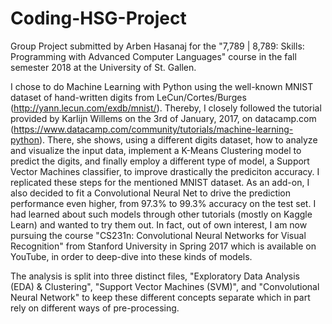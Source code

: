 # Coding-HSG-Project
Group Project submitted by Arben Hasanaj for the "7,789 | 8,789: Skills: Programming with Advanced Computer Languages" course in the fall semester 2018 at the University of St. Gallen.

I chose to do Machine Learning with Python using the well-known MNIST dataset of hand-written digits from LeCun/Cortes/Burges (http://yann.lecun.com/exdb/mnist/). Thereby, I closely followed the tutorial provided by Karlijn Willems on the 3rd of January, 2017, on datacamp.com (https://www.datacamp.com/community/tutorials/machine-learning-python). There, she shows, using a different digits dataset, how to analyze and visualize the input data, implement a K-Means Clustering model to predict the digits, and finally employ a different type of model, a Support Vector Machines classifier, to improve drastically the prediciton accuracy. I replicated these steps for the mentioned MNIST dataset. As an add-on, I also decided to fit a Convolutional Neural Net to drive the prediction performance even higher, from 97.3% to 99.3% accuracy on the test set. I had learned about such models through other tutorials (mostly on Kaggle Learn) and wanted to try them out. In fact, out of own interest, I am now pursuing the course "CS231n: Convolutional Neural Networks for Visual Recognition" from Stanford University in Spring 2017 which is available on YouTube, in order to deep-dive into these kinds of models.

The analysis is split into three distinct files, "Exploratory Data Analysis (EDA) & Clustering", "Support Vector Machines (SVM)", and "Convolutional Neural Network" to keep these different concepts separate which in part rely on different ways of pre-processing.
